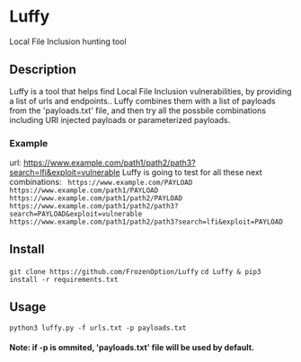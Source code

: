 # Luffy
Local File Inclusion hunting tool

## Description
Luffy is a tool that helps find Local File Inclusion vulnerabilities, by providing a list of urls and endpoints.. Luffy combines them with a list of payloads from the 'payloads.txt' file, and then try all the possbile combinations including URI injected payloads or parameterized payloads.

### Example
url: https://www.example.com/path1/path2/path3?search=lfi&exploit=vulnerable
Luffy is going to test for all these next combinations:
`
https://www.example.com/PAYLOAD
https://www.example.com/path1/PAYLOAD
https://www.example.com/path1/path2/PAYLOAD
https://www.example.com/path1/path2/path3?search=PAYLOAD&exploit=vulnerable
https://www.example.com/path1/path2/path3?search=lfi&exploit=PAYLOAD`

## Install
`git clone https://github.com/FrozenOption/Luffy`
`cd Luffy & pip3 install -r requirements.txt`

## Usage
`python3 luffy.py -f urls.txt -p payloads.txt`
#### Note: if -p is ommited, 'payloads.txt' file will be used by default.
